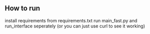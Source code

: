 ## How to run
install requirements from requirements.txt
run main_fast.py and run_interface seperately (or you can just use curl to see it working)

